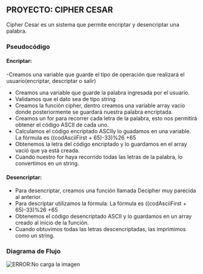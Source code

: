 ## PROYECTO: CIPHER CESAR
Cipher Cesar es un sistema que permite encriptar y desencriptar una palabra.
### Pseudocódigo
#### Encriptar:
-Creamos una variable que guarde el tipo de operación que realizará el usuario(encriptar, descriptar o salir)
- Creamos una variable que guarde la palabra ingresada por el usuario.
- Validamos que el dato sea de tipo string
- Creamos la función cipher, dentro creamos una variable array vacío donde posteriormente se guardará nuestra palabra encriptada.
- Creamos un for para recorrer cada letra de la palabra, esto nos permitirá obtener el código ASCII de cada uno.
- Calculamos el código encriptado ASCIIy lo guadamos en una variable. La fórmula es ((codAsciiFirst + 65)-33)%26 +65
- Obtenemos la letra del código encriptado y lo guardamos en el array vació que ya está creada.
- Cuando nuestro for haya recorrido todas las letras de la palabra, lo convertimos en un string.
#### Desencriptar:
- Para desencriptar, creamos una función llamada Decipher muy parecida al anterior.
- Para descriptar utilizamos la fórmula:
La fórmula es ((codAsciiFirst + 65)-33)%26 +65
- Obtenemos el código desencriptado ASCII y lo guardamos en un array creado al inicio de la función.
- Cuando obtuvimos todas las letras descencriptadas, las imprimimos como un string.
### Diagrama de Flujo
![ERROR:No carga la imagen](https://drive.google.com/open?id=0B3nvTDoAabCcRXIyOXFibGIyZzg)